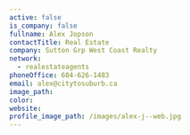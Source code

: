 ```yaml
---
active: false
is_company: false
fullname: Alex Jopson
contactTitle: Real Estate
company: Sutton Grp West Coast Realty
network:
  - realestateagents
phoneOffice: 604-626-1483
email: alex@citytosuburb.ca
image_path:
color:
website:
profile_image_path: /images/alex-j--web.jpg
---
```



